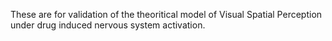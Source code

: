 These are for validation of the theoritical model of Visual Spatial Perception under drug induced nervous system activation.
